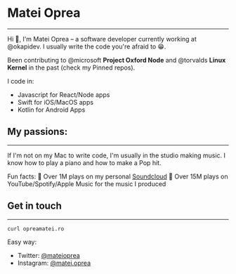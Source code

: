 # Matei Oprea
---

Hi 👋, I'm Matei Oprea – a software developer currently working at @okapidev. I usually write the code you're afraid to 😁.

Been contributing to @microsoft **Project Oxford Node** and @torvalds **Linux Kernel** in the past (check my Pinned repos). 

I code in: 

- Javascript for React/Node apps
- Swift for iOS/MacOS apps
- Kotlin for Android Apps

## My passions: 
---

If I'm not on my Mac to write code, I'm usually in the studio making music. 
I know how to play a piano and how to make a Pop hit. 

Fun facts: 
🚀 Over 1M plays on my personal [Soundcloud](https://soundcloud.com/euopreamateiro)
🚀 Over 15M plays on YouTube/Spotify/Apple Music for the music I produced

## Get in touch 
--- 

```bash 
curl opreamatei.ro
```

Easy way: 

- Twitter: [@mateioprea](https://twitter.com/mateioprea)
- Instagram: [@matei.oprea](https://instagram.com/matei.oprea)


